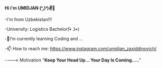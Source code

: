 **Hi i'm UMIDJAN (❛ ͜ʖ❛)✌👋** 

-I'm from Uzbekistan!!!

-University: Logistics Bachelor(͡• ʖ•)

-🌱I’m currently learning Coding and ...

-📫 How to reach me: https://www.instagram.com/umidjan_zaxiddinovich/

----> Motivation "**Keep Your Head Up... Your Day Is Coming.....**"
